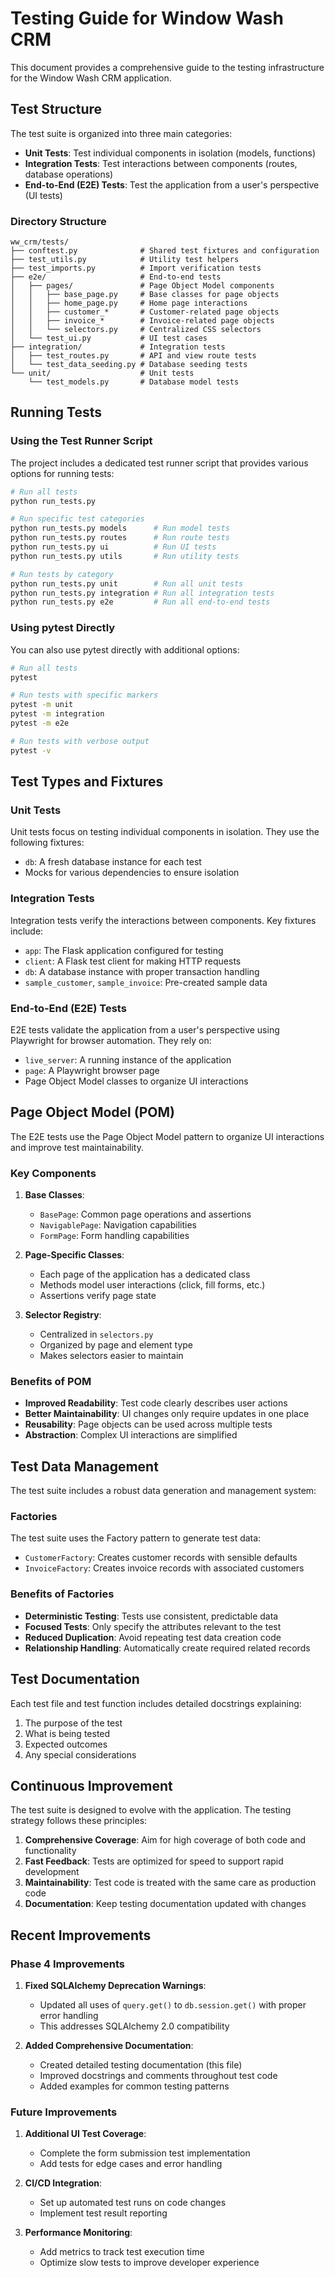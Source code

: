 # Testing Guide for Window Wash CRM

This document provides a comprehensive guide to the testing infrastructure for the Window Wash CRM application.

## Test Structure

The test suite is organized into three main categories:

- **Unit Tests**: Test individual components in isolation (models, functions)
- **Integration Tests**: Test interactions between components (routes, database operations)
- **End-to-End (E2E) Tests**: Test the application from a user's perspective (UI tests)

### Directory Structure

```
ww_crm/tests/
├── conftest.py              # Shared test fixtures and configuration
├── test_utils.py            # Utility test helpers
├── test_imports.py          # Import verification tests
├── e2e/                     # End-to-end tests
│   ├── pages/               # Page Object Model components
│   │   ├── base_page.py     # Base classes for page objects
│   │   ├── home_page.py     # Home page interactions
│   │   ├── customer_*       # Customer-related page objects
│   │   ├── invoice_*        # Invoice-related page objects
│   │   └── selectors.py     # Centralized CSS selectors
│   └── test_ui.py           # UI test cases
├── integration/             # Integration tests
│   ├── test_routes.py       # API and view route tests
│   └── test_data_seeding.py # Database seeding tests
└── unit/                    # Unit tests
    └── test_models.py       # Database model tests
```

## Running Tests

### Using the Test Runner Script

The project includes a dedicated test runner script that provides various options for running tests:

```bash
# Run all tests
python run_tests.py

# Run specific test categories
python run_tests.py models      # Run model tests
python run_tests.py routes      # Run route tests
python run_tests.py ui          # Run UI tests
python run_tests.py utils       # Run utility tests

# Run tests by category
python run_tests.py unit        # Run all unit tests
python run_tests.py integration # Run all integration tests
python run_tests.py e2e         # Run all end-to-end tests
```

### Using pytest Directly

You can also use pytest directly with additional options:

```bash
# Run all tests
pytest

# Run tests with specific markers
pytest -m unit
pytest -m integration
pytest -m e2e

# Run tests with verbose output
pytest -v
```

## Test Types and Fixtures

### Unit Tests

Unit tests focus on testing individual components in isolation. They use the following fixtures:

- `db`: A fresh database instance for each test
- Mocks for various dependencies to ensure isolation

### Integration Tests

Integration tests verify the interactions between components. Key fixtures include:

- `app`: The Flask application configured for testing
- `client`: A Flask test client for making HTTP requests
- `db`: A database instance with proper transaction handling
- `sample_customer`, `sample_invoice`: Pre-created sample data

### End-to-End (E2E) Tests

E2E tests validate the application from a user's perspective using Playwright for browser automation. They rely on:

- `live_server`: A running instance of the application
- `page`: A Playwright browser page
- Page Object Model classes to organize UI interactions

## Page Object Model (POM)

The E2E tests use the Page Object Model pattern to organize UI interactions and improve test maintainability.

### Key Components

1. **Base Classes**:
   - `BasePage`: Common page operations and assertions
   - `NavigablePage`: Navigation capabilities
   - `FormPage`: Form handling capabilities

2. **Page-Specific Classes**:
   - Each page of the application has a dedicated class
   - Methods model user interactions (click, fill forms, etc.)
   - Assertions verify page state

3. **Selector Registry**:
   - Centralized in `selectors.py`
   - Organized by page and element type
   - Makes selectors easier to maintain

### Benefits of POM

- **Improved Readability**: Test code clearly describes user actions
- **Better Maintainability**: UI changes only require updates in one place
- **Reusability**: Page objects can be used across multiple tests
- **Abstraction**: Complex UI interactions are simplified

## Test Data Management

The test suite includes a robust data generation and management system:

### Factories

The test suite uses the Factory pattern to generate test data:

- `CustomerFactory`: Creates customer records with sensible defaults
- `InvoiceFactory`: Creates invoice records with associated customers

### Benefits of Factories

- **Deterministic Testing**: Tests use consistent, predictable data
- **Focused Tests**: Only specify the attributes relevant to the test
- **Reduced Duplication**: Avoid repeating test data creation code
- **Relationship Handling**: Automatically create required related records

## Test Documentation

Each test file and test function includes detailed docstrings explaining:

1. The purpose of the test
2. What is being tested
3. Expected outcomes
4. Any special considerations

## Continuous Improvement

The test suite is designed to evolve with the application. The testing strategy follows these principles:

1. **Comprehensive Coverage**: Aim for high coverage of both code and functionality
2. **Fast Feedback**: Tests are optimized for speed to support rapid development
3. **Maintainability**: Test code is treated with the same care as production code
4. **Documentation**: Keep testing documentation updated with changes

## Recent Improvements

### Phase 4 Improvements

1. **Fixed SQLAlchemy Deprecation Warnings**:
   - Updated all uses of `query.get()` to `db.session.get()` with proper error handling
   - This addresses SQLAlchemy 2.0 compatibility

3. **Added Comprehensive Documentation**:
   - Created detailed testing documentation (this file)
   - Improved docstrings and comments throughout test code
   - Added examples for common testing patterns

### Future Improvements

1. **Additional UI Test Coverage**:
   - Complete the form submission test implementation
   - Add tests for edge cases and error handling

2. **CI/CD Integration**:
   - Set up automated test runs on code changes
   - Implement test result reporting

3. **Performance Monitoring**:
   - Add metrics to track test execution time
   - Optimize slow tests to improve developer experience